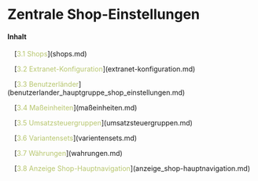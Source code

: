 # Zentrale Shop-Einstellungen

#### Inhalt

<p style="text-indent: 1em;">[<span style="color:#B7C66E">3.1 Shops</span>](shops.md)

<p style="text-indent: 1em;">[<span style="color:#B7C66E">3.2 Extranet-Konfiguration</span>](extranet-konfiguration.md)

<p style="text-indent: 1em;">[<span style="color:#B7C66E">3.3 Benutzerländer</span>](benutzerlander_hauptgruppe_shop_einstellungen.md)

<p style="text-indent: 1em;">[<span style="color:#B7C66E">3.4 Maßeinheiten</span>](maßeinheiten.md)

<p style="text-indent: 1em;">[<span style="color:#B7C66E">3.5 Umsatzsteuergruppen</span>](umsatzsteuergruppen.md)

<p style="text-indent: 1em;">[<span style="color:#B7C66E">3.6 Variantensets</span>](varientensets.md)

<p style="text-indent: 1em;">[<span style="color:#B7C66E">3.7 Währungen</span>](wahrungen.md)

<p style="text-indent: 1em;">[<span style="color:#B7C66E">3.8 Anzeige Shop-Hauptnavigation</span>](anzeige_shop-hauptnavigation.md)



